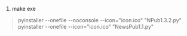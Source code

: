 1. make exe
> pyinstaller --onefile --noconsole --icon="icon.ico" "NPub1.3.2.py"
> pyinstaller --onefile --icon="icon.ico" "NewsPub1.1.py"